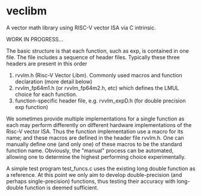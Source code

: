 # veclibm
A vector math library using RISC-V vector ISA via C intrinsic. 

WORK IN PROGRESS...

The basic structure is that each function, such as exp, is contained in one file.
The file includes a sequence of header files. Typically these three headers are present in this order
 1. rvvlm.h (Risc-V Vector Libm). Commonly used macros and function declaration (more detail below)
 2. rvvlm_fp64m1.h (or rvvlm_fp64m2.h, etc) which defines the LMUL choice for each function.
 3. function-specific header file, e.g. rvvlm_expD.h (for double precision exp function)

We sometimes provide multiple implementations for a single function as each may perform differently on different hardware implementations of the Risc-V vector ISA. Thus the function implementation use a macro for its name; and these macros are defined in the header file rvvlm.h. One can manually define one (and only one) of these macros to be the standard function name. Obviously, the "manual" process can be automated, allowing one to determine the highest performing choice experimentally.

A simple test program test_funcs.c uses the existing long double function as a reference. At this point we only aim to develop double-precision (and perhaps single-precision) functions, thus testing their accuracy with long-double function is deemed sufficient.

